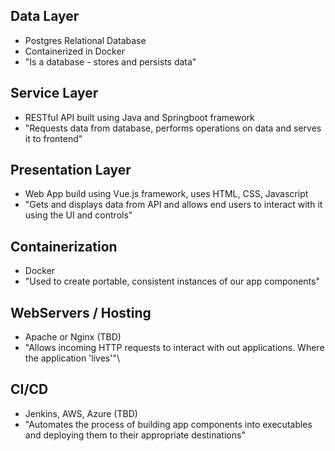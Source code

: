 ## Data Layer
* Postgres Relational Database
* Containerized in Docker
* "Is a database - stores and persists data"

## Service Layer
* RESTful API built using Java and Springboot framework
* "Requests data from database, performs operations on data and serves it to frontend"

## Presentation Layer

* Web App build using Vue.js framework, uses HTML, CSS, Javascript
* "Gets and displays data from API and allows end users to interact with it using the UI and controls"

## Containerization
* Docker
* "Used to create portable, consistent instances of our app components"

## WebServers / Hosting 
* Apache or Nginx (TBD)
* "Allows incoming HTTP requests to interact with out applications. Where the application 'lives'"\

## CI/CD
* Jenkins, AWS, Azure (TBD)
* "Automates the process of building app components into executables and deploying them to their appropriate destinations"
